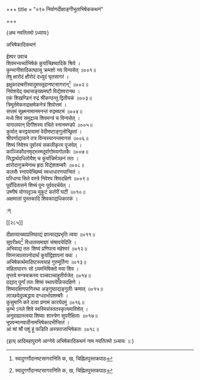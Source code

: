 +++
title = "०९० निर्वाणदीक्षाङ्गीभूताभिषेककथनं"

+++

\{अथ नवतितमो ऽध्यायः\}

अभिषेकादिकथनं  
    
ईश्वर उवाच  
शिवमभ्यर्च्याभिषेकं कुर्याच्छिष्यादिके श्रिये ।  
कुम्भानीशादिकाष्ठासु क्रमशो नव विन्यसेत् ॥००१॥  
तेषु क्षारोदं क्षीरोदं दध्युदं घृतसागरं   ।  
इक्षुकादम्बरीस्वादुमस्तूदानष्टसागरान्[^१] ॥००२॥  
निवेशयेद् यथासङ्ख्यमष्टौ विद्येश्वरानथ ।  
एकं शिखण्डिनं रुद्रं श्रीकण्ठन्तु द्वितीयकं   ॥००३॥  
त्रिमूर्तमेकरुद्राक्षमेकनेत्रं शिवोत्तमं ।  
सप्तमं सूक्ष्मनामानमनन्तं रुद्रमष्टमं   ॥००४॥  
मध्ये शिवं समुद्रञ्च शिवमन्त्रं च विन्यसेत् ।  
यागालयान् दिगीशस्य रचिते स्नानमण्डपे ॥००५॥  
कुर्यात् करद्वयायामां वेदीमष्टाङ्गुलोच्छ्रितां   ।  
श्रीपर्णाद्यासने तत्र विन्यस्यानन्तमानसं ॥००६॥  
शिष्यं निवेश्य पूर्वास्यं सकलीकृत्य पूजयेत्   ।  
काञ्जिकौदनमृद्भस्मदूर्वागोमयगोलकैः ॥००७॥  
सिद्धार्थदधितोयैश् च कुर्यान्निर्मञ्छनं ततः ।  
क्षारोदानुक्रमेणाथ हृदा विद्येशशम्बरैः   ॥००८॥  
कलसैः स्नापयेच्छिष्यं स्वधाधारणयान्वितं   ।  
परिधाप्य सिते वस्त्रे निवेश्य शिवदक्षिणे ॥००९॥  
पूर्वोदितासने शिष्यं पुनः पूर्ववदर्चयेत् ।  
उष्णीषं योगपट्टञ्च मुकुटं कर्तरीं घटीं   ॥०१०॥  
अक्षमालां पुस्तकादि शिवकाद्यधिकारकं ।  
    
:न्  
    
[^१]: स्वादुगर्गोदानष्टसागरानिति क, ख, चिह्नितपुस्तकपाठः  

[[२८५]]
    
दीक्षाव्याख्याप्रतिष्ठाद्यं ज्ञात्वाद्यप्रभृति त्वया   ॥०११॥  
सुपरीक्ष्य[^१] विधातव्यमाज्ञां संश्रावयेदिति   ।  
अभिवाद्य ततः शिष्यं प्रणिपत्य महेश्वरं ॥०१२॥  
विघ्नज्वालापनोदार्थं कुर्याद्विज्ञापनां यथा ।  
अभिषेकार्थमादिष्टस्त्वयाहं गुरुमूर्तिना ॥०१३॥  
संहितापारगः सो ऽयमभिषिक्तो मया शिव ।  
तृप्तये मन्त्रचक्रस्य पञ्चपञ्चाहुतीर्यजेत् ॥०१४॥  
दद्यात् पूर्णां ततः शिष्यं स्थापयेन्निजदक्षिणे   ।  
शिष्यदक्षिणपाणिस्था अङ्गुष्ठाद्यङ्गुलीः क्रमात्   ॥०१५॥  
लाञ्छयेदुपबद्धाय दग्धदर्भाग्रशम्बरैः ।  
कुसुमानि करे दत्वा प्रणामं कारयेदमुं ॥०१६॥  
कुम्भे ऽनले शिवे स्वस्मिसंस्ततस्कृत्यमाविशेत् ।  
अनुग्राह्यास्त्वया शिष्याः शास्त्रेण सुपरीक्षिताः   ॥०१७॥  
भूपवन्मानवादीनामभिषेकादभीप्सितं ।  
आं श्रां श्रौं पशुं हूं फडिति अस्त्रराजाभिषेकतः   ॥०१८॥  
    
\{इत्य् आदिमहापुराणे आग्नेये अभिषेकादिकथनं नाम नवतितमो ऽध्यायः ॥  }
    